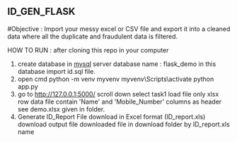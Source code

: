 ## ID_GEN_FLASK

#Objective : Import your messy excel or CSV file and export it into a cleaned data where all the duplicate and fraudulent data is filtered.

HOW TO RUN :
after cloning this repo in your computer 
1. create database in [mysql](https://dev.mysql.com/doc/refman/8.0/en/windows-installation.html) server
   database name : flask_demo
   in this database import id.sql file.
2. open cmd
   python -m venv myvenv
   myvenv\Scripts\activate
   python app.py
3. go to http://127.0.0.1:5000/
   scroll down select task1
   load file only xlsx 
   row data file contain 'Name' and 'Mobile_Number' columns as header see demo.xlsx given in    folder.
4. Generate ID_Report File download in Excel format (ID_report.xls) download output file
   downloaded file in download folder by ID_report.xls name
